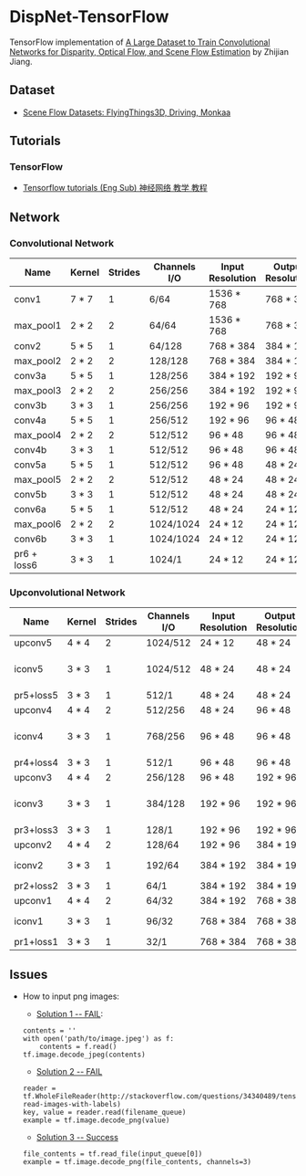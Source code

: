 # DispNet-TensorFlow
TensorFlow implementation of [A Large Dataset to Train Convolutional Networks
for Disparity, Optical Flow, and Scene Flow Estimation](http://www.cv-foundation.org/openaccess/content_cvpr_2016/papers/Mayer_A_Large_Dataset_CVPR_2016_paper.pdf) by Zhijian Jiang.

## Dataset
* [Scene Flow Datasets: FlyingThings3D, Driving, Monkaa](https://lmb.informatik.uni-freiburg.de/resources/datasets/SceneFlowDatasets.en.html)

## Tutorials
### TensorFlow
* [Tensorflow tutorials (Eng Sub) 神经网络 教学 教程](https://www.youtube.com/watch?v=RSRkp8VAavQ&list=PLXO45tsB95cKI5AIlf5TxxFPzb-0zeVZ8)

## Network
### Convolutional Network
|Name | Kernel | Strides | Channels I/O | Input Resolution | Output Resolution | Input |
|--- | --- | --- | --- | --- | --- | --- |
|conv1 	  	| 7 * 7 | 1 | 6/64 		| 1536 * 768 	| 768 * 384 | Images |
|max_pool1 	| 2 * 2 | 2 | 64/64 	| 1536 * 768 	| 768 * 384 | conv1 | 
|conv2 	  	| 5 * 5 | 1 | 64/128 	| 768 * 384		| 384 * 192 | max_pool1 |
|max_pool2 	| 2 * 2 | 2 | 128/128 	| 768 * 384		| 384 * 192 | conv2|
|conv3a 	  	| 5 * 5 | 1 | 128/256 	| 384 * 192		| 192 * 96 	| max_pool2|
|max_pool3 	| 2 * 2 | 2 | 256/256 	| 384 * 192		| 192 * 96 	| conv3a|
|conv3b 		| 3 * 3 | 1 | 256/256	| 192 * 96		| 192 * 96	| max_pool3|
|conv4a 	  	| 5 * 5 | 1 | 256/512 	| 192 * 96		| 96 * 48 	| conv3b|
|max_pool4 	| 2 * 2 | 2 | 512/512 	| 96 * 48		| 96 * 48 	| conv4a|
|conv4b 		| 3 * 3 | 1 | 512/512	| 96 * 48		| 96 * 48	| max_pool4|
|conv5a 	  	| 5 * 5 | 1 | 512/512 	| 96 * 48		| 48 * 24 	| conv4b|
|max_pool5 	| 2 * 2 | 2 | 512/512 	| 48 * 24		| 48 * 24 	| conv5a|
|conv5b 		| 3 * 3 | 1 | 512/512	| 48 * 24		| 48 * 24	| max_pool5|
|conv6a 	  	| 5 * 5 | 1 | 512/512 	| 48 * 24		| 24 * 12	| conv5b|
|max_pool6 	| 2 * 2 | 2 | 1024/1024 | 24 * 12		| 24 * 12 	| conv6a|
|conv6b 		| 3 * 3 | 1 | 1024/1024	| 24 * 12		| 24 * 12	| max_pool6|
|pr6 + loss6	| 3 * 3	| 1	| 1024/1	| 24 * 12		| 24 * 12	| conv6b|

### Upconvolutional Network
|Name | Kernel | Strides | Channels I/O | Input Resolution | Output Resolution | Input |
|--- | --- | --- | --- | --- | --- | ---|
|upconv5		| 4 * 4	| 2 | 1024/512	| 24 * 12		| 48 * 24	| conv6b|
|iconv5		| 3 * 3	| 1	| 1024/512	| 48 * 24		| 48 * 24	| upconv5 + conv5b|
|pr5+loss5	| 3 * 3 | 1	| 512/1		| 48 * 24		| 48 * 24	| iconv5|
|upconv4		| 4 * 4	| 2 | 512/256	| 48 * 24		| 96 * 48	| iconv5|
|iconv4		| 3 * 3	| 1	| 768/256	| 96 * 48		| 96 * 48	| upconv4 + conv4b|
|pr4+loss4	| 3 * 3 | 1	| 512/1		| 96 * 48		| 96 * 48	| iconv4|
|upconv3		| 4 * 4	| 2 | 256/128	| 96 * 48		| 192 * 96	| iconv4|
|iconv3		| 3 * 3	| 1	| 384/128	| 192 * 96		| 192 * 96	| upconv3 + conv3b|
|pr3+loss3	| 3 * 3 | 1	| 128/1		| 192 * 96		| 192 * 96	| iconv3|
|upconv2		| 4 * 4	| 2 | 128/64	| 192 * 96		| 384 * 192	| iconv3|
|iconv2		| 3 * 3	| 1	| 192/64	| 384 * 192		| 384 * 192	| upconv2 + conv2|
|pr2+loss2	| 3 * 3 | 1	| 64/1		| 384 * 192		| 384 * 192	| iconv2|
|upconv1		| 4 * 4	| 2 | 64/32		| 384 * 192		| 768 * 384	| iconv2|
|iconv1		| 3 * 3	| 1	| 96/32		| 768 * 384		| 768 * 384	| upconv1 + conv1|
|pr1+loss1	| 3 * 3 | 1	| 32/1		| 768 * 384		| 768 * 384	| iconv1|

## Issues
* How to input png images:   
	* [Solution 1 -- FAIL](https://github.com/tensorflow/models/issues/564):  
	```
	contents = ''
	with open('path/to/image.jpeg') as f:
   		contents = f.read()
	tf.image.decode_jpeg(contents) 
	```

	* [Solution 2 -- FAIL](http://stackoverflow.com/questions/34340489/tensorflow-read-images-with-labels)
	```
	reader = tf.WholeFileReader(http://stackoverflow.com/questions/34340489/tensorflow-read-images-with-labels)
  	key, value = reader.read(filename_queue)
  	example = tf.image.decode_png(value)
  	```

  	* [Solution 3 -- Success](http://stackoverflow.com/questions/34340489/tensorflow-read-images-with-labels)
  	```
  	file_contents = tf.read_file(input_queue[0])
    example = tf.image.decode_png(file_contents, channels=3)
